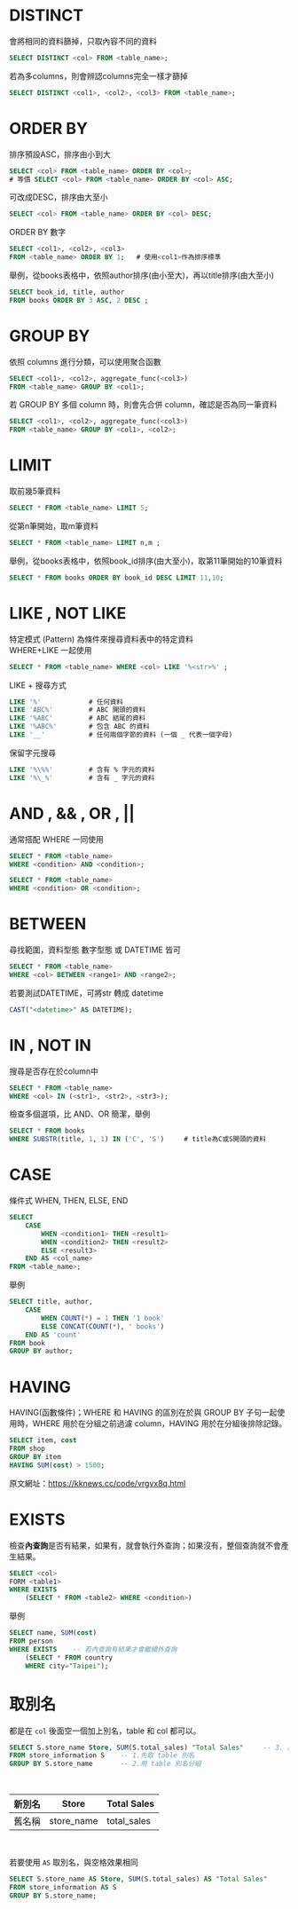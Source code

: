 # DISTINCT
會將相同的資料篩掉，只取內容不同的資料
```SQL
SELECT DISTINCT <col> FROM <table_name>;
```
若為多columns，則會辨認columns完全一樣才篩掉
```SQL
SELECT DISTINCT <col1>, <col2>, <col3> FROM <table_name>;
```

# ORDER BY
排序預設ASC，排序由小到大
```sql
SELECT <col> FROM <table_name> ORDER BY <col>;
# 等價 SELECT <col> FROM <table_name> ORDER BY <col> ASC; 
```
可改成DESC，排序由大至小
```sql
SELECT <col> FROM <table_name> ORDER BY <col> DESC;
```
ORDER BY 數字
```sql
SELECT <col1>, <col2>, <col3> 
FROM <table_name> ORDER BY 1;   # 使用<col1>作為排序標準
```
舉例，從books表格中，依照author排序(由小至大)，再以title排序(由大至小)
```sql
SELECT book_id, title, author
FROM books ORDER BY 3 ASC, 2 DESC ;
```

# GROUP BY
依照 columns 進行分類，可以使用聚合函數
```SQL
SELECT <col1>, <col2>, aggregate_func(<col3>)
FROM <table_name> GROUP BY <col1>;
```
若 GROUP BY 多個 column 時，則會先合併 column，確認是否為同一筆資料
```sql
SELECT <col1>, <col2>, aggregate_func(<col3>)
FROM <table_name> GROUP BY <col1>, <col2>;
```


# LIMIT
取前幾5筆資料
```SQL
SELECT * FROM <table_name> LIMIT 5;
```
從第n筆開始，取m筆資料
```sql
SELECT * FROM <table_name> LIMIT n,m ;
```
舉例，從books表格中，依照book_id排序(由大至小)，取第11筆開始的10筆資料
```sql
SELECT * FROM books ORDER BY book_id DESC LIMIT 11,10;
```

# LIKE , NOT LIKE
特定模式 (Pattern) 為條件來搜尋資料表中的特定資料  
WHERE+LIKE 一起使用
```SQL
SELECT * FROM <table_name> WHERE <col> LIKE '%<str>%' ;
```
LIKE + 搜尋方式
```sql
LIKE '%'            # 任何資料
LIKE 'ABC%'         # ABC 開頭的資料
LIKE '%ABC'         # ABC 結尾的資料
LIKE '%ABC%'        # 包含 ABC 的資料
LIKE '__'           # 任何兩個字節的資料 (一個 _ 代表一個字母)
```
保留字元搜尋
```sql
LIKE '%\%%'         # 含有 % 字元的資料
LIKE '%\_%'         # 含有 _ 字元的資料
```

# AND , && , OR , ||
通常搭配 WHERE 一同使用
```sql
SELECT * FROM <table_name>
WHERE <condition> AND <condition>;
```
```sql
SELECT * FROM <table_name>
WHERE <condition> OR <condition>;
```

# BETWEEN
尋找範圍，資料型態 數字型態 或 DATETIME 皆可
```SQL
SELECT * FROM <table_name>
WHERE <col> BETWEEN <range1> AND <range2>;
```
若要測試DATETIME，可將str 轉成 datetime
```SQL
CAST("<datetime>" AS DATETIME);
```

# IN , NOT IN
搜尋是否存在於column中
```SQL
SELECT * FROM <table_name>
WHERE <col> IN (<str1>, <str2>, <str3>);
```
檢查多個選項，比 AND、OR 簡潔，舉例
```sql
SELECT * FROM books
WHERE SUBSTR(title, 1, 1) IN ('C', 'S')     # title為C或S開頭的資料
```

# CASE
條件式 WHEN, THEN, ELSE, END
```sql
SELECT 
    CASE
        WHEN <condition1> THEN <result1>
        WHEN <condition2> THEN <result2>
        ELSE <result3>
    END AS <col_name>
FROM <table_name>;
```
舉例
```sql
SELECT title, author,
    CASE
        WHEN COUNT(*) = 1 THEN '1 book'
        ELSE CONCAT(COUNT(*), ' books')
    END AS 'count'
FROM book
GROUP BY author;
```

# HAVING
HAVING(函數條件)；WHERE 和 HAVING 的區別在於與 GROUP BY 子句一起使用時，WHERE 用於在分組之前過濾 column，HAVING 用於在分組後排除記錄。
```sql
SELECT item, cost
FROM shop
GROUP BY item
HAVING SUM(cost) > 1500;
```

原文網址：https://kknews.cc/code/vrgvx8q.html

# EXISTS
檢查**內查詢**是否有結果，如果有，就會執行外查詢；如果沒有，整個查詢就不會產生結果。
```SQL
SELECT <col>
FORM <table1>
WHERE EXISTS
    (SELECT * FROM <table2> WHERE <condition>)
```
舉例
```sql
SELECT name, SUM(cost)
FROM person
WHERE EXISTS    -- 若內查詢有結果才會繼續外查詢
    (SELECT * FROM country  
    WHERE city="Taipei");
```


# 取別名
都是在 `col` 後面空一個加上別名，table 和 col 都可以。
```sql
SELECT S.store_name Store, SUM(S.total_sales) "Total Sales"     -- 3. 再取 column 別名
FROM store_information S    -- 1.先取 table 別名
GROUP BY S.store_name       -- 2.用 table 別名分組
```

<br/>

|新別名|Store|Total Sales|
|--|--|--|
|舊名稱|store_name|total_sales|

<br/>

若要使用 `AS` 取別名，與空格效果相同
```sql
SELECT S.store_name AS Store, SUM(S.total_sales) AS "Total Sales"
FROM store_information AS S
GROUP BY S.store_name;
```